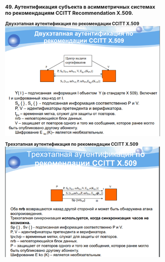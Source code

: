 ### 49. Аутентификация субъекта в асимметричных системах по рекомендациям CCITT Recommendation X.509.
**Двухэтапная аутентификация по рекомендации CCITT X.509**
![Рисунок 1](/images/Screenshot_16.png)

**Трехэтапная аутентификация по рекомендации CCITT X.509**
![Рисунок 2](/images/Screenshot_17.png)